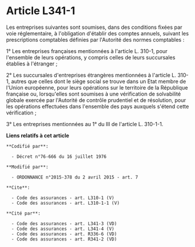 # Article L341-1

Les entreprises suivantes sont soumises, dans des conditions fixées par voie réglementaire, à l'obligation d'établir des
comptes annuels, suivant les prescriptions comptables définies par l'Autorité des normes comptables : 

1° Les entreprises françaises mentionnées à l'article L. 310-1, pour l'ensemble de leurs opérations, y compris celles de
leurs succursales établies à l'étranger ; 

2° Les succursales d'entreprises étrangères mentionnées à l'article L. 310-1, autres que celles dont le siège social se
trouve dans un Etat membre de l'Union européenne, pour leurs opérations sur le territoire de la République française ou,
lorsqu'elles sont soumises à une vérification de solvabilité globale exercée par l'Autorité de contrôle prudentiel et de
résolution, pour les opérations effectuées dans l'ensemble des pays auxquels s'étend cette vérification ; 

3° Les entreprises mentionnées au 1° du III de l'article L. 310-1-1.

**Liens relatifs à cet article**

	**Codifié par**:

	  - Décret n°76-666 du 16 juillet 1976

	**Modifié par**:

	  - ORDONNANCE n°2015-378 du 2 avril 2015 - art. 7

	**Cite**:

	  - Code des assurances - art. L310-1 (V)
	  - Code des assurances - art. L310-1-1 (V)

	**Cité par**:

	  - Code des assurances - art. L341-3 (VD)
	  - Code des assurances - art. L341-4 (V)
	  - Code des assurances - art. R336-6 (VD)
	  - Code des assurances - art. R341-2 (VD)
